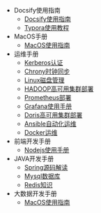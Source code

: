 * Docsify使用指南
  * [Docsify使用指南](/ProjectDocs/Docsify使用指南.md)
  * [Typora使用教程](/ProjectDocs/Typora快速入门.md)
* MacOS手册
  *  [MacOS使用指南](ProjectDocs/mac/mac.md)
* 运维手册
  *  [Kerberos认证](ProjectDocs/operations/kerberos.md)
  *  [Chrony时钟同步](ProjectDocs/operations/chrony.md)
  *  [Linux磁盘管理](ProjectDocs/operations/linux-disk.md)
  *  [HADOOP高可用集群部署](ProjectDocs/operations/hadoop.md)
  *  [Prometheus部署](ProjectDocs/operations/prometheus.md)
  *  [Grafana使用手册](ProjectDocs/operations/grafana.md)
  *  [Doris高可用集群部署](ProjectDocs/operations/doris.md)
  *  [Ansible自动化运维](ProjectDocs/operations/ansible.md)
  *  [Docker运维](ProjectDocs/operations/docker.md)
* 前端开发手册
  * [Nodejs使用手册](ProjectDocs/frontend/node.md)
* JAVA开发手册
  *  [Spring源码解读](ProjectDocs/development/mac.md)
  *  [Mysql数据库](ProjectDocs/development/mysql.md)
  *  [Redis知识](ProjectDocs/development/redis.md)
* 大数据开发手册
  *  [MacOS使用指南](ProjectDocs/bigdata/mac.md)
